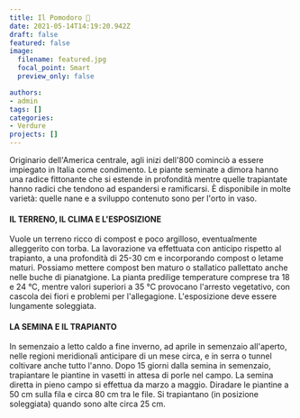 ```yaml
---
title: Il Pomodoro 🍅
date: 2021-05-14T14:19:20.942Z
draft: false
featured: false
image:
  filename: featured.jpg
  focal_point: Smart
  preview_only: false

authors:
- admin
tags: []
categories: 
- Verdure
projects: []
---
```


Originario dell'America centrale, agli inizi dell'800 cominciò a essere impiegato in Italia come condimento. Le piante seminate a dimora hanno una radice fittonante che si estende in profondità mentre quelle trapiantate hanno radici che tendono ad espandersi e ramificarsi. È disponibile in molte varietà: quelle nane e a sviluppo contenuto sono per l'orto in vaso.

#### IL TERRENO, IL CLIMA E L'ESPOSIZIONE

Vuole un terreno ricco di compost e poco argilloso, eventualmente alleggerito con torba. La lavorazione va effettuata con anticipo rispetto al trapianto, a una profondità di 25-30 cm e incorporando compost o letame maturi. Possiamo mettere compost ben maturo o stallatico pallettato anche nelle buche di pianatgione. La pianta predilige temperature comprese tra 18 e 24 °C, mentre valori superiori a 35 °C provocano l'arresto vegetativo, con cascola dei fiori e problemi per l'allegagione. L'esposizione deve essere lungamente soleggiata.

#### LA SEMINA E IL TRAPIANTO

In semenzaio a letto caldo a fine inverno, ad aprile in semenzaio all'aperto, nelle regioni meridionali anticipare di un mese circa, e in serra o tunnel coltivare anche tutto l'anno. Dopo 15 giorni dalla semina in semenzaio, trapiantare le piantine in vasetti in attesa di porle nel campo. La semina diretta in pieno campo si effettua da marzo a maggio. Diradare le piantine a 50 cm sulla fila e circa 80 cm tra le file. Si trapiantano (in posizione soleggiata) quando sono alte circa 25 cm.
